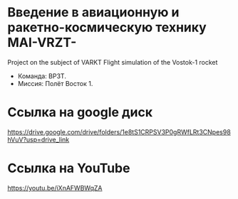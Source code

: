 
# Введение в авиационную и ракетно-космическую технику MAI-VRZT-
Project on the subject of VARKT Flight simulation of the Vostok-1 rocket
 * Команда: ВРЗТ.
 * Миссия: Полёт Восток 1.
# Ссылка на google диск 
   https://drive.google.com/drive/folders/1e8tS1CRPSV3P0gRWfLRt3CNpes98hVuV?usp=drive_link
# Ссылка на YouTube
   https://youtu.be/iXnAFWBWqZA
